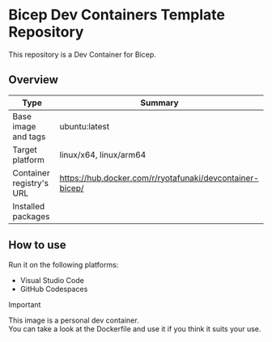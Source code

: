 # Bicep Dev Containers Template Repository

This repository is a Dev Container for Bicep.

## Overview

| Type | Summary |
| --- | --- |
| Base image and tags | ubuntu:latest |
| Target platform | linux/x64, linux/arm64 |
| Container registry's URL | https://hub.docker.com/r/ryotafunaki/devcontainer-bicep/ |
| Installed packages | |

## How to use

Run it on the following platforms:
- Visual Studio Code
- GitHub Codespaces

> [!IMPORTANT]  
> This image is a personal dev container.  
> You can take a look at the Dockerfile and use it if you think it suits your use.
